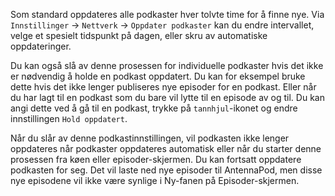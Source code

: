 Som standard oppdateres alle podkaster hver tolvte time for å finne nye. Via `Innstillinger` → `Nettverk` → `Oppdater podkaster` kan du endre intervallet, velge et spesielt tidspunkt på dagen, eller skru av automatiske oppdateringer.

Du kan også slå av denne prosessen for individuelle podkaster hvis det ikke er nødvendig å holde en podkast oppdatert. Du kan for eksempel bruke dette hvis det ikke lenger publiseres nye episoder for en podkast. Eller når du har lagt til en podkast som du bare vil lytte til en episode av og til. Du kan angi dette ved å gå til en podkast, trykke på `tannhjul`-ikonet og endre innstillingen `Hold oppdatert`.

Når du slår av denne podkastinnstillingen, vil podkasten ikke lenger oppdateres når podkaster oppdateres automatisk eller når du starter denne prosessen fra køen eller episoder-skjermen. Du kan fortsatt oppdatere podkasten for seg. Det vil laste ned nye episoder til AntennaPod, men disse nye episodene vil ikke være synlige i Ny-fanen på Episoder-skjermen.
